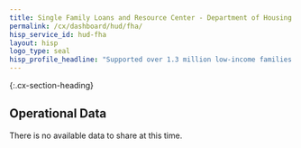 ```yaml
---
title: Single Family Loans and Resource Center - Department of Housing and Urban Development - CX CAP Goal Dashboard
permalink: /cx/dashboard/hud/fha/
hisp_service_id: hud-fha
layout: hisp
logo_type: seal
hisp_profile_headline: "Supported over 1.3 million low-income families in securing housing."
---
```


{:.cx-section-heading}
## Operational Data

There is no available data to share at this time.
